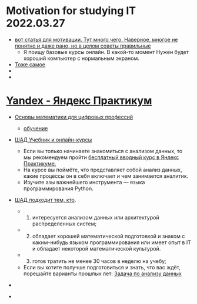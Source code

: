 # Motivation for studying IT 2022.03.27

* [вот статья для мотивации. Тут много чего. Наверное, многое не понятно и даже рано, но в целом советы правильные](https://habr.com/ru/post/475850/)
  * Я поищу базовые курсы онлайн. В какой-то момент Нужен будет хороший компьютер с нормальным экраном.
* [Тоже самое](https://www.education.ua/ru/articles/774/)
* []()
* []()

# [Yandex - Яндекс Практикум](https://practicum.yandex.ru/) 
* [Основы математики для цифровых профессий](https://practicum.yandex.ru/math-foundations/)
  * [обучение](https://passport.yandex.ru/auth?retpath=https%3A%2F%2Fpracticum.yandex.ru%2Fmath-foundations%2F&origin=praktikum)
* [ШАД Учебник и онлайн-курсы](https://academy.yandex.ru/dataschool/online) 
  * Если вы только начинаете знакомиться с анализом данных, то мы рекомендуем пройти [бесплатный вводный курс в Яндекс Практикуме.](https://practicum.yandex.ru/)
  * На курсе вы поймёте, что представляет собой анализ данных, какие процессы он в себя включает и чем занимается аналитик. 
  * Изучите азы важнейшего инструмента — языка программирования Python.

* [ШАД подходит тем, кто](https://academy.yandex.ru/dataschool/enroll).  
  * 1) интересуется анализом данных или архитектурой распределенных систем;
  * 2) обладает хорошей математической подготовкой и знаком с каким-нибудь языком программирования или имеет опыт в IT и обладает некоторой математической культурой.
  * 3) готов тратить не менее 30 часов в неделю на учебу;
  * Если вы хотите получше подготовиться и знать, что вас ждёт, порешайте варианты прошлых лет: [Задача по анализу данных](https://disk.yandex.com/d/eQOKbGoNIyXhPw)
* []()
* 
